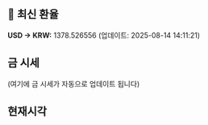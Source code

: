 
## 💱 최신 환율
<!-- EXCHANGE_RATE_START -->
**USD → KRW:** 1378.526556 (업데이트: 2025-08-14 14:11:21)
<!-- EXCHANGE_RATE_END -->

## 금 시세
<!-- GOLD_PRICE_START -->
(여기에 금 시세가 자동으로 업데이트 됩니다)
<!-- GOLD_PRICE_END -->

## 현재시각
